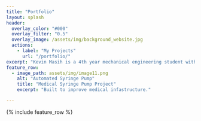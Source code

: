 ```yaml
---
title: "Portfolio"
layout: splash
header:
  overlay_color: "#000"
  overlay_filter: "0.5"
  overlay_image: /assets/img/background_website.jpg
  actions:
    - label: "My Projects"
      url: "/portfolio/"
excerpt: "Kevin Masih is a 4th year mechanical engineering student with a minor in computer science and digital fabrication. Kevin is currently open to full-time positions after graduation. This page is dedicated to demonstrating the skills learned during his undergraduate experience."
feature_row:
  - image_path: assets/img/image11.png
    alt: "Automated Syringe Pump"
    title: "Medical Syringe Pump Project"
    excerpt: "Built to improve medical infastructure."

---
```


{% include feature_row %}

